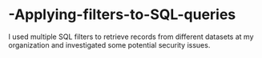 # -Applying-filters-to-SQL-queries
I used multiple SQL filters to retrieve records from different datasets at my organization and investigated some potential security issues.
